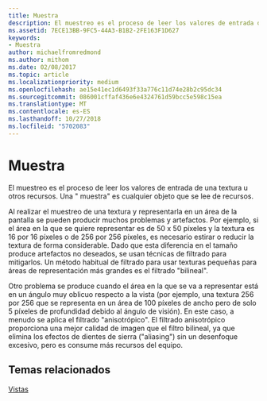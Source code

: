 ```yaml
---
title: Muestra
description: El muestreo es el proceso de leer los valores de entrada de una textura u otros recursos. Una \ 0034; muestra \ 0034; es cualquier objeto que se lee de recursos.
ms.assetid: 7ECE13BB-9FC5-44A3-B1B2-2FE163F1D627
keywords:
- Muestra
author: michaelfromredmond
ms.author: mithom
ms.date: 02/08/2017
ms.topic: article
ms.localizationpriority: medium
ms.openlocfilehash: ae15e41ec1d6493f33a776c11d74e28b2c95dc34
ms.sourcegitcommit: 086001cffaf436e6e4324761d59bcc5e598c15ea
ms.translationtype: MT
ms.contentlocale: es-ES
ms.lasthandoff: 10/27/2018
ms.locfileid: "5702083"
---
```

# <a name="sampler"></a>Muestra


El muestreo es el proceso de leer los valores de entrada de una textura u otros recursos. Una " muestra" es cualquier objeto que se lee de recursos.

Al realizar el muestreo de una textura y representarla en un área de la pantalla se pueden producir muchos problemas y artefactos. Por ejemplo, si el área en la que se quiere representar es de 50 x 50 píxeles y la textura es 16 por 16 píxeles o de 256 por 256 píxeles, es necesario estirar o reducir la textura de forma considerable. Dado que esta diferencia en el tamaño produce artefactos no deseados, se usan técnicas de filtrado para mitigarlos. Un método habitual de filtrado para usar texturas pequeñas para áreas de representación más grandes es el filtrado "bilineal".

Otro problema se produce cuando el área en la que se va a representar está en un ángulo muy oblicuo respecto a la vista (por ejemplo, una textura 256 por 256 que se representa en un área de 100 píxeles de ancho pero de solo 5 píxeles de profundidad debido al ángulo de visión). En este caso, a menudo se aplica el filtrado "anisotrópico". El filtrado anisotrópico proporciona una mejor calidad de imagen que el filtro bilineal, ya que elimina los efectos de dientes de sierra ("aliasing") sin un desenfoque excesivo, pero es consume más recursos del equipo.

## <a name="span-idrelated-topicsspanrelated-topics"></a><span id="related-topics"></span>Temas relacionados


[Vistas](views.md)

 

 




